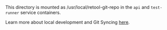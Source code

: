 This directory is mounted as /usr/local/retool-git-repo in the `api` and
`test-runner` service containers.

Learn more about local development and Git Syncing
[here](https://docs.retool.com/docs/git-syncing).
